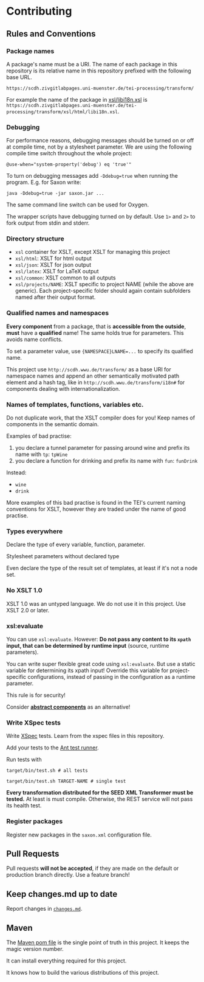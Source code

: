 # Contributing

## Rules and Conventions

### Package names

A package's name must be a URI. The name of each package in this
repository is its relative name in this repository prefixed with the
following base URL.

```
https://scdh.zivgitlabpages.uni-muenster.de/tei-processing/transform/
```

For example the name of the package in
[xsl/libi18n.xsl](xsl/html/libi18n.xsl) is
`https://scdh.zivgitlabpages.uni-muenster.de/tei-processing/transform/xsl/html/libi18n.xsl`.


### Debugging

For performance reasons, debugging messages should be turned on or off
at compile time, not by a stylesheet parameter. We are using the
following compile time switch throughout the whole project:

```
@use-when="system-property('debug') eq 'true'"
```

To turn on debugging messages add `-Ddebug=true` when running the
program. E.g. for Saxon write:

```{shell}
java -Ddebug=true -jar saxon.jar ...
```
The same command line switch can be used for Oxygen.

The wrapper scripts have debugging turned on by default. Use `1>` and
`2>` to fork output from stdin and stderr.

### Directory structure

- `xsl` container for XSLT, except XSLT for managing this project
- `xsl/html`: XSLT for html output
- `xsl/json`: XSLT for json output
- `xsl/latex`: XSLT for LaTeX output
- `xsl/common`: XSLT common to all outputs
- `xsl/projects/NAME`: XSLT specific to project NAME (while the above
  are generic). Each project-specific folder should again contain
  subfolders named after their output format.

### Qualified names and namespaces

**Every component** from a package, that is **accessible from the outside**,
**must** have a **qualified** name! The same holds true for
parameters. This avoids name conflicts.

To set a parameter value, use `{NAMESPACE}LNAME=...` to specify its
qualified name.

This project use `http://scdh.wwu.de/transform/` as a base URI for
namespace names and append an other semantically motivated path
element and a hash tag, like in `http://scdh.wwu.de/transform/i18n#`
for components dealing with internationalization.

### Names of templates, functions, variables etc.

Do not duplicate work, that the XSLT compiler does for you! Keep names
of components in the semantic domain.

Examples of bad practise:

1. you declare a tunnel parameter for passing around wine and prefix its name with `tp`: `tpWine`
2. you declare a function for drinking and prefix its name with `fun`: `funDrink`


Instead:

- `wine`
- `drink`

More examples of this bad practise is found in the TEI's current
naming conventions for XSLT, however they are traded under the name of
good practise.

### Types everywhere

Declare the type of every variable, function, parameter.

Stylesheet parameters without declared type

Even declare the type of the result set of templates, at least if it's
not a node set.

### No XSLT 1.0

XSLT 1.0 was an untyped language. We do not use it in this
project. Use XSLT 2.0 or later.


### xsl:evaluate

You can use `xsl:evaluate`. However: **Do not pass any content to its
`xpath` input, that can be determined by runtime input** (source,
runtime parameters).

You can write super flexible great code using `xsl:evaluate`. But use
a static variable for determining its xpath input! Override this
variable for project-specific configurations, instead of passing in the
configuration as a runtime parameter.

This rule is for security!

Consider [**abstract
components**](https://www.w3.org/TR/xslt-30/#dt-visibility) as an
alternative!

### Write XSpec tests

Write [XSpec](https://github.com/xspec/xspec/wiki) tests. Learn from
the xspec files in this repository.

Add your tests to the [Ant test runner](build.xml).

Run tests with

```
target/bin/test.sh # all tests
```

```
target/bin/test.sh TARGET-NAME # single test
```

**Every transformation distributed for the SEED XML Transformer must
be tested.** At least is must compile. Otherwise, the REST service
will not pass its health test.


### Register packages

Register new packages in the `saxon.xml` configuration file.



## Pull Requests

Pull requests **will not be accepted**, if they are made on the
default or production branch directly. Use a feature branch!

## Keep changes.md up to date

Report changes in [`changes.md`](changes.md).

## Maven

The [Maven pom file](pom.xml) is the single point of truth in this
project. It keeps the magic version number.

It can install everything required for this project.

It knows how to build the various distributions of this project.
